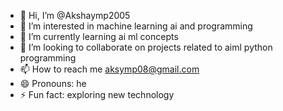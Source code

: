 - 👋 Hi, I’m @Akshaymp2005
- 👀 I’m interested in machine learning ai and programming 
- 🌱 I’m currently learning ai ml concepts
- 💞️ I’m looking to collaborate on projects related to aiml python programming
- 📫 How to reach me aksymp08@gmail.com
- 😄 Pronouns: he
- ⚡ Fun fact: exploring new technology

<!---
Akshaymp2005/Akshaymp2005 is a ✨ special ✨ repository because its `README.md` (this file) appears on your GitHub profile.
You can click the Preview link to take a look at your changes.
--->
